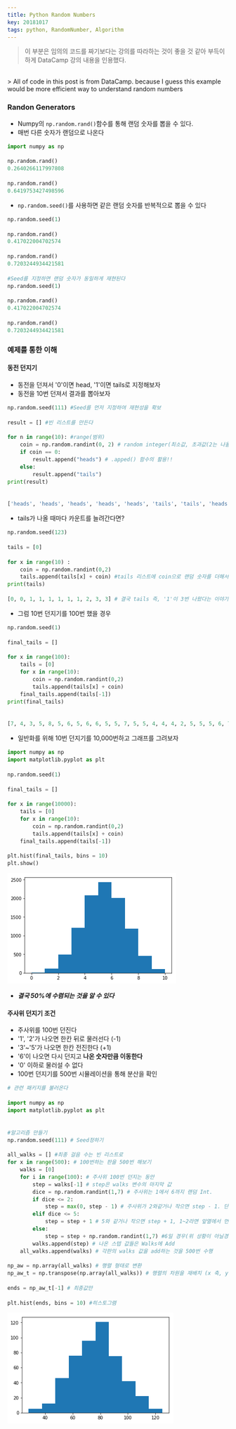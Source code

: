 ```yaml
---
title: Python Random Numbers
key: 20181017
tags: python, RandomNumber, Algorithm
---
```


> 이 부분은 임의의 코드를 짜기보다는 강의를 따라하는 것이 좋을 것 같아 부득이하게 DataCamp 강의 내용을 인용했다.
<br>
> All of code in this post is from DataCamp. because I guess this example would be more efficient way to understand random numbers

### Randon Generators
- Numpy의 `np.random.rand()`함수를 통해 랜덤 숫자를 뽑을 수 있다.
- 매번 다른 숫자가 랜덤으로 나온다

~~~python
import numpy as np

np.random.rand()
0.2640266117997808

np.random.rand()
0.6419753427498596
~~~

- `np.random.seed()`를 사용하면 같은 랜덤 숫자를 반복적으로 뽑을 수 있다

~~~python
np.random.seed(1)

np.random.rand()
0.417022004702574

np.random.rand()
0.7203244934421581

#Seed를 지정하면 랜덤 숫자가 동일하게 재현된다
np.random.seed(1)

np.random.rand()
0.417022004702574

np.random.rand()
0.7203244934421581

~~~

### 예제를 통한 이해
#### 동전 던지기
- 동전을 던져서 '0'이면 head, '1'이면 tails로 지정해보자
- 동전을 10번 던져서 결과를 뽑아보자

~~~python
np.random.seed(111) #Seed를 먼저 지정하여 재현성을 확보

result = [] #빈 리스트를 만든다

for n in range(10): #range(범위)
    coin = np.random.randint(0, 2) # random integer(최소값, 초과값(2는 나올수 없다))
    if coin == 0:
        result.append("heads") # .apped() 함수의 활용!!
    else:
        result.append("tails")
print(result)


['heads', 'heads', 'heads', 'heads', 'heads', 'tails', 'tails', 'heads', 'heads', 'heads']
~~~

- tails가 나올 때마다 카운트를 늘려간다면?

~~~python
np.random.seed(123)

tails = [0]

for x in range(10) :
    coin = np.random.randint(0,2)
    tails.append(tails[x] + coin) #tails 리스트에 coin으로 랜덤 숫자를 더해서 리스트에 추가
print(tails)

[0, 0, 1, 1, 1, 1, 1, 1, 2, 3, 3] # 결국 tails 즉, '1'이 3번 나왔다는 이야기가 된다
~~~

- 그럼 10번 던지기를 100번 했을 경우

~~~python
np.random.seed(1)

final_tails = []

for x in range(100):
    tails = [0]
    for x in range(10):
        coin = np.random.randint(0,2)
        tails.append(tails[x] + coin)
    final_tails.append(tails[-1])
print(final_tails)


[7, 4, 3, 5, 8, 5, 6, 5, 6, 6, 5, 5, 7, 5, 5, 4, 4, 4, 2, 5, 5, 5, 6, 7, 7, 5, 5, 5, 4, 4, 4, 7, 4, 8, 1, 4, 3, 4, 6, 3, 6, 3, 6, 5, 7, 1, 5, 4, 6, 3, 7, 5, 3, 5, 3, 3, 7, 3, 3, 5, 3, 7, 4, 4, 2, 2, 6, 6, 2, 4, 6, 8, 6, 2, 5, 6, 4, 4, 4, 8, 7, 6, 5, 3, 3, 3, 6, 5, 4, 8, 5, 6, 5, 3, 5, 5, 7, 7, 2, 2]
~~~

- 일반화를 위해 10번 던지기를 10,000번하고 그래프를 그려보자

~~~python
import numpy as np
import matplotlib.pyplot as plt

np.random.seed(1)

final_tails = []

for x in range(10000):
    tails = [0]
    for x in range(10):
        coin = np.random.randint(0,2)
        tails.append(tails[x] + coin)
    final_tails.append(tails[-1])

plt.hist(final_tails, bins = 10)
plt.show()
~~~

![coin_hist](/IMG/coin_hist.png)
- *__결국 50%에 수렴되는 것을 알 수 있다__*


#### 주사위 던지기 조건
- 주사위를 100번 던진다
- '1', '2'가 나오면 한칸 뒤로 물러선다 (-1)
- '3'~'5'가 나오면 한칸 전진한다 (+1)
- '6'이 나오면 다시 던지고 __나온 숫자만큼 이동한다__
- '0' 이하로 물러설 수 없다
- 100번 던지기를 500번 시뮬레이션을 통해 분산을 확인

~~~python
# 관련 패키지를 불러온다

import numpy as np
import matplotlib.pyplot as plt


#알고리즘 만들기
np.random.seed(111) # Seed정하기

all_walks = [] #최종 걸음 수는 빈 리스트로
for x in range(500): # 100번하는 판을 500번 해보기
    walks = [0]
    for i in range(100): # 주사위 100번 던지는 동안
        step = walks[-1] # step은 walks 변수의 마지막 값
        dice = np.random.randint(1,7) # 주사위는 1에서 6까지 랜덤 Int.
        if dice <= 2:
            step = max(0, step - 1) # 주사위가 2와같거나 작으면 step - 1. 단, 0 밑으로는 내려갈 수 없다
        elif dice <= 5:
            step = step + 1 # 5와 같거나 작으면 step + 1, 1~2라면 앞열에서 먼저 수행하므로 3 < step < 5로 표현하지 않아도 됨
        else:
            step = step + np.random.randint(1,7) #6일 경우(위 상황이 아닐경우), 다시 랜덤 숫자 뽑아서 더하기
        walks.append(step) # 나온 스텝 값들은 Walks에 Add
    all_walks.append(walks) # 각판의 walks 값을 add하는 것을 500번 수행

np_aw = np.array(all_walks) # 행렬 형태로 변환
np_aw_t = np.transpose(np.array(all_walks)) # 행렬의 차원을 재배치 (x 축, y축 바뀌게)

ends = np_aw_t[-1] # 최종값만

plt.hist(ends, bins = 10) #히스토그램
~~~

![dice_hist](/img/dice_hist.png)
